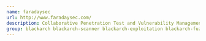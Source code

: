 ```yaml
---
name: faradaysec
url: http://www.faradaysec.com/
description: Collaborative Penetration Test and Vulnerability Management Platform.
group: blackarch blackarch-scanner blackarch-exploitation blackarch-fuzzer blackarch-fingerprint blackarch-automation blackarch-misc
---
```

